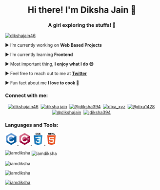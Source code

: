 <h1 align="center">Hi there! I'm Diksha Jain 👋</h1>
<h3 align="center">A girl exploring the stuffs! 🙌</h3>

<p align="left"> <a href="https://twitter.com/dikshajain46" target="blank"><img src="https://img.shields.io/twitter/follow/dikshajain46?logo=twitter&style=for-the-badge" alt="dikshajain46" /></a> </p>

 ▶ I’m currently working on **Web Based Projects**

 ▶ I’m currently learning **Frontend**

 ▶ Most important thing, **I enjoy what I do 😊**

 ▶ Feel free to reach out to me at <a href="https://twitter.com/dikshaJain46">**Twitter**</a>

 ▶ Fun fact about me **I love to cook 🙌**

<h3 align="left">Connect with me:</h3>
<p align="center">
<a href="https://twitter.com/dikshajain46" target="blank"><img align="center" src="https://img.shields.io/badge/Twitter-1DA1F2?style=for-the-badge&logo=twitter&logoColor=white" alt="dikshajain46" height="30" width="100" /></a>&nbsp;
<a href="https://www.linkedin.com/in/diksha-jain-35208a241/" target="blank"><img align="center" src="https://img.shields.io/badge/LinkedIn-0077B5?style=for-the-badge&logo=linkedin&logoColor=white" alt="diksha jain" height="30" width="100" /></a>&nbsp;
<a href="https://www.hackerrank.com/jdiksha394" target="blank"><img align="center" src="https://img.shields.io/badge/-Hackerrank-2EC866?style=for-the-badge&logo=HackerRank&logoColor=white" alt="@jdiksha394" height="30" width="110" /></a>&nbsp;
<a href="https://www.leetcode.com/dixa_xyz" target="blank"><img align="center" src="https://img.shields.io/badge/-LeetCode-FFA116?style=for-the-badge&logo=LeetCode&logoColor=black" alt="dixa_xyz" height="30" width="100" /></a>&nbsp;
<a href="https://codepen.io/dixa1428" target="blank"><img align="center" src="https://img.shields.io/badge/Codepen-000000?style=for-the-badge&logo=codepen&logoColor=white" alt="@dixa1428" height="30" width="100" /></a>&nbsp;
<a href="https://hashnode.com/@dikshajain" target="blank"><img align="center" src="https://raw.githubusercontent.com/rahuldkjain/github-profile-readme-generator/master/src/images/icons/Social/hashnode.svg" alt="@dikshajain" height="30" width="40" /></a>&nbsp;
<a href="https://auth.geeksforgeeks.org/user/jdiksha394" target="blank"><img align="center" src="https://raw.githubusercontent.com/rahuldkjain/github-profile-readme-generator/master/src/images/icons/Social/geeks-for-geeks.svg" alt="jdiksha394" height="30" width="40" /></a>&nbsp;
</p>

<h3 align="left">Languages and Tools:</h3>
<p align="left"> <a href="https://www.cprogramming.com/" target="_blank" rel="noreferrer"> <img src="https://raw.githubusercontent.com/devicons/devicon/master/icons/c/c-original.svg" alt="c" width="40" height="40"/> </a> <a href="https://www.w3schools.com/cpp/" target="_blank" rel="noreferrer"> <img src="https://raw.githubusercontent.com/devicons/devicon/master/icons/cplusplus/cplusplus-original.svg" alt="cplusplus" width="40" height="40"/> </a> <a href="https://www.w3schools.com/css/" target="_blank" rel="noreferrer"> <img src="https://raw.githubusercontent.com/devicons/devicon/master/icons/css3/css3-original-wordmark.svg" alt="css3" width="40" height="40"/> </a> <a href="https://www.w3.org/html/" target="_blank" rel="noreferrer"> <img src="https://raw.githubusercontent.com/devicons/devicon/master/icons/html5/html5-original-wordmark.svg" alt="html5" width="40" height="40"/> </a> </p>

<p><img align="left" src="https://github-readme-stats.vercel.app/api/top-langs?username=iamdiksha&show_icons=true&locale=en&layout=compact" alt="iamdiksha" /></p>

<p>&nbsp;<img align="center" src="https://github-readme-stats.vercel.app/api?username=iamdiksha&show_icons=true&locale=en" alt="iamdiksha" /></p>

<p><img align="center" src="https://github-readme-streak-stats.herokuapp.com/?user=iamdiksha&" alt="iamdiksha" /></p>

<p align="left"> <img src="https://komarev.com/ghpvc/?username=iamdiksha&label=Profile%20views&color=0e75b6&style=flat" alt="iamdiksha" /> </p>

<p align="left"> <a href="https://github.com/ryo-ma/github-profile-trophy"><img src="https://github-profile-trophy.vercel.app/?username=iamdiksha" alt="iamdiksha" /></a> </p>
